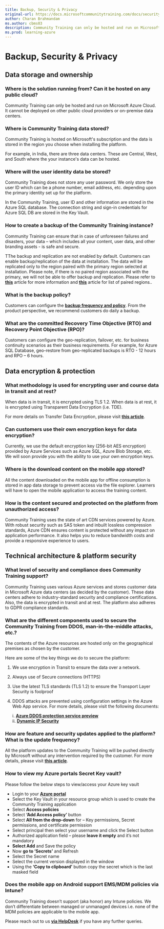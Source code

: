 ```yaml
---
title: Backup, Security & Privacy
original-url: https://docs.microsoftcommunitytraining.com/docs/security-and-privacy
author: Charan Brahmandam
ms.author: cbms03
description: Community Training can only be hosted and run on Microsoft Azure Cloud.  It cannot be deployed on other public cloud providers or on-premise data center.
ms.prod: learning-azure
---
```


# Backup, Security & Privacy

## Data storage and ownership

### Where is the solution running from? Can it be hosted on any public cloud?

Community Training can only be hosted and run on Microsoft Azure Cloud.  It cannot be deployed on other public cloud providers or on-premise data centers.

### Where is Community Training data stored?

Community Training is hosted on Microsoft's subscription and the data is stored in the region you choose when installing the platform.

For example, in India, there are three data centers. These are Central, West, and South where the your instance's data can be hosted.

### Where will the user identity data be stored?

Community Training does not store any user password. We only store the user ID which can be a phone number, email address, etc. depending upon the primary identity set up for the platform.

In the Community Training, user ID and other information are stored in the Azure SQL database. The connection string and sign-in credentials for Azure SQL DB are stored in the Key Vault.

### How to create a backup of the Community Training instance?

Community Training can ensure that in case of unforeseen failures and disasters, your data – which includes all your content, user data, and other branding assets - is safe and secure.

TThe backup and replication are not enabled by default. Customers can enable backup/replication of the data at installation. The data will be replicated only to the region paired with the primary region selected at installation. Please note, if there is no paired region associated with the primary, we will not be able to offer backup and replication. Please refer to [**this**](../infrastructure-management/install-your-platform-instance/detailed-step-by-step-installation-guide.md) article for more information and [**this**](https://learn.microsoft.com/en-us/azure/reliability/cross-region-replication-azure#azure-paired-regions) 
article for list of paired regions..

<!--

Hiding this until BCDR Document is ready


Refer to [**this article**](../infrastructure-management/configure-your-platform-infrastructure/business-continuity-and-disaster-recovery-for-your-platform-instance.md) to learn more.
-->
### What is the backup policy?

Customers can configure the **[backup frequency and policy](/azure/backup/backup-azure-manage-vms#manage-backup-policy-for-a-vm)**. From the product perspective, we recommend customers do daily a backup.  

### What are the committed Recovery Time Objective (RTO) and Recovery Point Objective (RPO)?

Customers can configure the geo-replication, failover, etc. for business continuity scenarios as their business requirements. For example, for Azure SQL Database, geo-restore from geo-replicated backups is RTO - 12 hours and RPO – 6 hours.

## Data encryption & protection

### What methodology is used for encrypting user and course data in transit and at rest?

When data is in transit, it is encrypted using TLS 1.2. When data is at rest, it is encrypted using Transparent Data Encryption (i.e. TDE).

For more details on Transfer Data Encryption, please visit [**this article**](https://learn.microsoft.com/en-us/sql/relational-databases/security/encryption/transparent-data-encryption?view=sql-server-ver15).

### Can customers use their own encryption keys for data encryption?

Currently, we use the default encryption key (256-bit AES encryption) provided by Azure Services such as Azure SQL, Azure Blob Storage, etc.
We will soon provide you with the ability to use your own encryption keys.

<!--
Customer can use their own encryption key features by the underlying Azure services if required. For more details, please check out [**Azure SQL TDE with customer-managed key**](/azure/sql-database/transparent-data-encryption-byok-azure-sql), [**Azure Storage encryption for data at rest**](/azure/storage/common/storage-service-encryption) and [**configure customer-managed keys**](/azure/storage/common/storage-encryption-keys-portal).
-->

### Where is the download content on the mobile app stored?

All the content downloaded on the mobile app for offline consumption is stored in app data storage to prevent access via the file explorer.  Learners will have to open the mobile application to access the training content.

### How is the content secured and protected on the platform from unauthorized access?

Community Training uses the state of art CDN services powered by Azure. With robust security such as SAS token and inbuilt lossless compression standards, Azure CDN ensures content is protected without any impact on application performance. It also helps you to reduce bandwidth costs and provide a responsive experience to users.



## Technical architecture & platform security
<!--

HIDING THIS AS THE PLATFORM IS NOW IN HOBO AND ITS RECOMMENDED THAT THE ARCHITECTURE SHOULD NOT BE EXPOSED
### What are the various technical components and Azure Services used in Community Training?

Here is the high-level architecture diagram of the Community Training:

![architecture diagram](../media/image%28307%29.png)

1. **Azure Web App** - The endpoint and the underlying service that hosts all application logic and provides a frontend for the website. This is designed using standard Model-View-Controller (MVC) architecture and built on the .NET framework.

2. **Azure Storage** - Azure Blob Storage is used within the Community Training for primarily storing the customer training content. This could be videos, pdf, or other supported formats.  

3. **Azure SQL Database** - Azure SQL Database is used to store the RDBMS structure of Community Training users and their corresponding pieces of training enlisted along with other application layer logic like reporting course completion for users and so on.

4. **Azure Media Services** - We leverage Azure Media Services to provide low-network bandwidth support along with encoding and streaming capabilities for video content.

5. **Identity** - Community Training supports multiple identity providers that are configurable. For example, in the case of phone authentication, the service sends an OTP and after the user provides the right code, it is subsequently validated on the service side.

6. **Mobile app** - The mobile app is built using Xamarin Forms and leverages the .NET framework to build a secure and high-quality app for ease of use by the end-user.

-->
### What level of security and compliance does Community Training support?

Community Training uses various Azure services and stores customer data in Microsoft Azure data centers (as decided by the customer). These data centers adhere to industry-standard security and compliance certifications. Also, the data is encrypted in transit and at rest. The platform also adheres to GDPR compliance standards.


<!--
### What is the service level agreement (SLA) provided by Community Training?

Community Training uses Azure services which provide robust, resilient, and failover mechanisms to provide high availability to users. The services are hosted in world-class Microsoft Azure data centers.

However, since we are in public preview there is no committed SLA provided for Community Training.
-->

### What are the different components used to secure the Community Training from DDOS, man-in-the-middle attacks, etc.?

The contents of the Azure resources are hosted only on the geographical premises as chosen by the customer.

Here are some of the key things we do to secure the platform:

1. We use encryption in Transit to ensure the data over a network. <!-- over API calls can’t be tampered with -->

2. Always use of Secure connections (HTTPS)

3. Use the latest TLS standards (TLS 1.2) to ensure the Transport Layer Security is foolproof

4. DDOS attacks are prevented using configuration settings in the Azure Web App service. For more details, please visit the following documents:  

    i. [**Azure DDOS protection service preview**](https://azure.microsoft.com/services/ddos-protection/)  
    ii. [**Dynamic IP Security**](/iis/configuration/system.webserver/security/dynamicipsecurity/)

### How are feature and security updates applied to the platform? What is the update frequency?

All the platform updates to the Community Training will be pushed directly by Microsoft without any intervention required by the customer. For more details, please visit [**this article**](../infrastructure-management/install-your-platform-instance/installation-overview.md).

### How to view my Azure portals Secret Key vault?

Please follow the below steps to view/access your Azure key vault

* Login to your [**Azure portal**](https://portal.azure.com/)
* Select the Key Vault in your resource group which is used to create the Community Training application
* Select **Access policies**
* Select **‘Add Access policy’** button
* Select **All from the drop-down** for – Key permissions, Secret permissions, and certificate permission
* Select principal then select your username and click the Select button
* Authorized application field – please **leave it empty** and it’s not mandatory
* **Select Add** and Save the policy
* Now **go to ‘Secrets’** and Refresh
* Select the Secret name
* Select the current version displayed in the window
* Using the **‘Copy to clipboard’** button copy the secret which is the last masked field

### Does the mobile app on Android support EMS/MDM policies via Intune?

Community Training doesn’t support (aka honor) any Intune policies. We don’t differentiate between managed or unmanaged devices i.e. none of the MDM policies are applicable to the mobile app.

Please reach out to us [**via HelpDesk**](aka.ms/ctHelpdesk) if you have any further queries.
